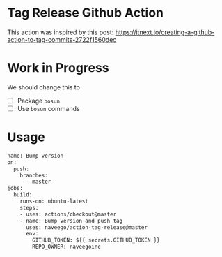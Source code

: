 # Tag Release Github Action

This action was inspired by this post:  https://itnext.io/creating-a-github-action-to-tag-commits-2722f1560dec

# Work in Progress
We should change this to

  - [ ] Package `bosun`
  - [ ] Use `bosun` commands

# Usage

```dockerfile
name: Bump version
on:
  push:
    branches:
      - master
jobs:
  build:
    runs-on: ubuntu-latest
    steps:
    - uses: actions/checkout@master
    - name: Bump version and push tag
      uses: naveego/action-tag-release@master
      env:
        GITHUB_TOKEN: ${{ secrets.GITHUB_TOKEN }}
        REPO_OWNER: naveegoinc
```